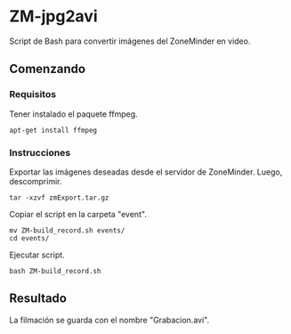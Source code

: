 # ZM-jpg2avi
Script de Bash para convertir imágenes del ZoneMinder en video.

## Comenzando

### Requisitos
Tener instalado el paquete ffmpeg.
```
apt-get install ffmpeg
```

### Instrucciones
Exportar las imágenes deseadas desde el servidor de ZoneMinder. Luego, descomprimir.
```
tar -xzvf zmExport.tar.gz
```

Copiar el script en la carpeta "event".
```
mv ZM-build_record.sh events/
cd events/
```

Ejecutar script.
```
bash ZM-build_record.sh
```

## Resultado
La filmación se guarda con el nombre "Grabacion.avi".
